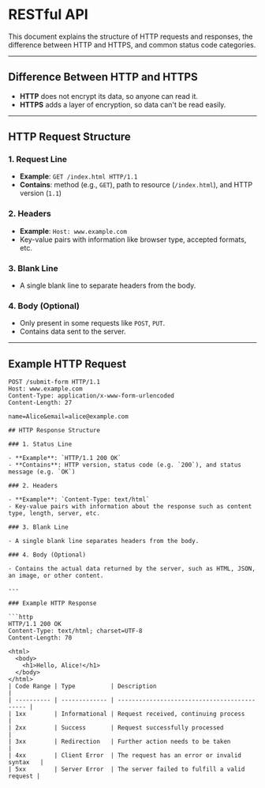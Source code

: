 # RESTful API

This document explains the structure of HTTP requests and responses, the difference between HTTP and HTTPS, and common status code categories.

---

## Difference Between HTTP and HTTPS

- **HTTP** does not encrypt its data, so anyone can read it.
- **HTTPS** adds a layer of encryption, so data can't be read easily.

---

## HTTP Request Structure

### 1. Request Line

- **Example**: `GET /index.html HTTP/1.1`  
- **Contains**: method (e.g., `GET`), path to resource (`/index.html`), and HTTP version (`1.1`)

### 2. Headers

- **Example**: `Host: www.example.com`  
- Key-value pairs with information like browser type, accepted formats, etc.

### 3. Blank Line

- A single blank line to separate headers from the body.

### 4. Body (Optional)

- Only present in some requests like `POST`, `PUT`.
- Contains data sent to the server.

---

## Example HTTP Request

```http
POST /submit-form HTTP/1.1
Host: www.example.com
Content-Type: application/x-www-form-urlencoded
Content-Length: 27

name=Alice&email=alice@example.com

## HTTP Response Structure

### 1. Status Line

- **Example**: `HTTP/1.1 200 OK`  
- **Contains**: HTTP version, status code (e.g. `200`), and status message (e.g. `OK`)

### 2. Headers

- **Example**: `Content-Type: text/html`  
- Key-value pairs with information about the response such as content type, length, server, etc.

### 3. Blank Line

- A single blank line separates headers from the body.

### 4. Body (Optional)

- Contains the actual data returned by the server, such as HTML, JSON, an image, or other content.

---

### Example HTTP Response

```http
HTTP/1.1 200 OK
Content-Type: text/html; charset=UTF-8
Content-Length: 70

<html>
  <body>
    <h1>Hello, Alice!</h1>
  </body>
</html>
| Code Range | Type          | Description                                  |
| ---------- | ------------- | -------------------------------------------- |
| 1xx        | Informational | Request received, continuing process         |
| 2xx        | Success       | Request successfully processed               |
| 3xx        | Redirection   | Further action needs to be taken             |
| 4xx        | Client Error  | The request has an error or invalid syntax   |
| 5xx        | Server Error  | The server failed to fulfill a valid request |
